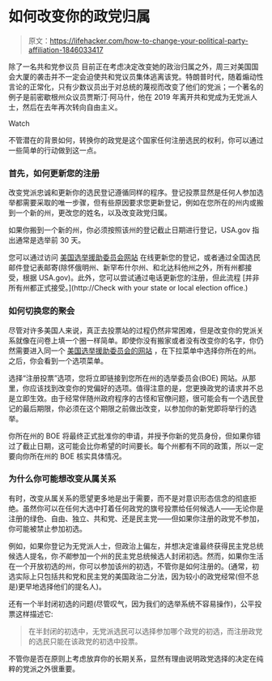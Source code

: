 # 如何改变你的政党归属

> 原文：<https://lifehacker.com/how-to-change-your-political-party-affiliation-1846033417>

除了一名共和党参议员 目前正在考虑决定改变她的政治归属之外，周三对美国国会大厦的袭击并不一定会迫使共和党议员集体逃离该党。特朗普时代，随着煽动性言论的正常化，只有少数议员出于对总统的蔑视而改变了他们的党派；一个著名的例子是前密歇根州众议员贾斯汀·阿马什，他在 2019 年离开共和党成为无党派人士，然后在去年再次转向自由主义。

Watch

不管潜在的背景如何，转换你的政党是这个国家任何注册选民的权利，你可以通过一些简单的行动做到这一点。

### 首先，如何更新您的注册

改变党派忠诚和更新你的选民登记遵循同样的程序。登记投票显然是任何人参加选举都需要采取的唯一步骤，但有些原因要求您更新登记，例如在您所在的州内或搬到一个新的州，更改您的姓名，以及改变政党归属。

如果你搬到一个新的州，你必须按照该州的登记截止日期进行登记，USA.gov 指出通常是选举前 30 天。

您可以通过访问 [美国选举援助委员会网站](https://www.eac.gov/voters/register-and-vote-in-your-state) 在线更新您的登记，或者通过全国选民邮件登记表邮寄(除怀俄明州、新罕布什尔州、和北达科他州之外，所有州都接受，根据 USA.gov)。此外，您可以尝试通过电话更新您的注册，但此流程 [并非所有州都正式接受。](http://Check with your state or local election office.)

### 如何切换您的聚会

尽管对许多美国人来说，真正去投票站的过程仍然非常困难，但是改变你的党派关系就像在问卷上填一个圈一样简单。即使你没有搬家或者没有改变你的名字，你仍然需要进入同一个 [美国选举援助委员会的网站](https://www.eac.gov/voters/register-and-vote-in-your-state) ，在下拉菜单中选择你所在的州。之后，你会看到一个选项菜单。

选择“注册投票”选项，您将立即链接到您所在州的选举委员会(BOE) 网站。从那里，你应该找到改变你的党偏好的选项。值得注意的是，您更换政党的请求并不总是立即生效。由于经常伴随州政府程序的古怪和官僚问题，很可能会有一个选民登记的最后期限，你必须在这个期限之前做出改变，以参加你的新党即将举行的选举。

你所在州的 BOE 将最终正式批准你的申请，并授予你新的党员身份，但如果你错过了截止日期，这可能会比你希望的时间要长。每个州都有不同的政策，所以一定要向你所在州的 BOE 核实具体情况。

### 为什么你可能想改变从属关系

有时，改变从属关系的愿望更多地是出于需要，而不是对意识形态信念的彻底拒绝。虽然你可以在任何大选中打着任何政党的旗号投票给任何候选人——无论你是注册的绿色、自由、独立、共和党、还是民主党——但如果你注册的政党不参加，你可能被禁止参加初选。

例如，如果你登记为无党派人士，但政治上偏左，并想决定谁最终获得民主党总统候选人提名，你*不能*参加一个州的民主党总统候选人封闭初选。然而，如果你生活在一个开放初选的州，你可以参加该州的初选，不管你是如何注册的。(通常，初选实际上只包括共和党和民主党的美国政治二分法，因为较小的政党经常(但不总是)更早地选择他们的提名人)。

还有一个半封闭初选的问题(尽管叹气，因为我们的选举系统不容易操作)，公平投票这样描述它:

> 在半封闭的初选中，无党派选民可以选择参加哪个政党的初选，而注册政党的选民只能在该政党的初选中投票。

不管你是否在原则上考虑放弃你的长期关系，显然有理由说明政党选择的决定在纯粹的党派之外很重要。